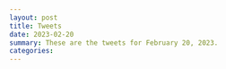 ```yaml
---
layout: post
title: Tweets
date: 2023-02-20
summary: These are the tweets for February 20, 2023.
categories:
---
```


